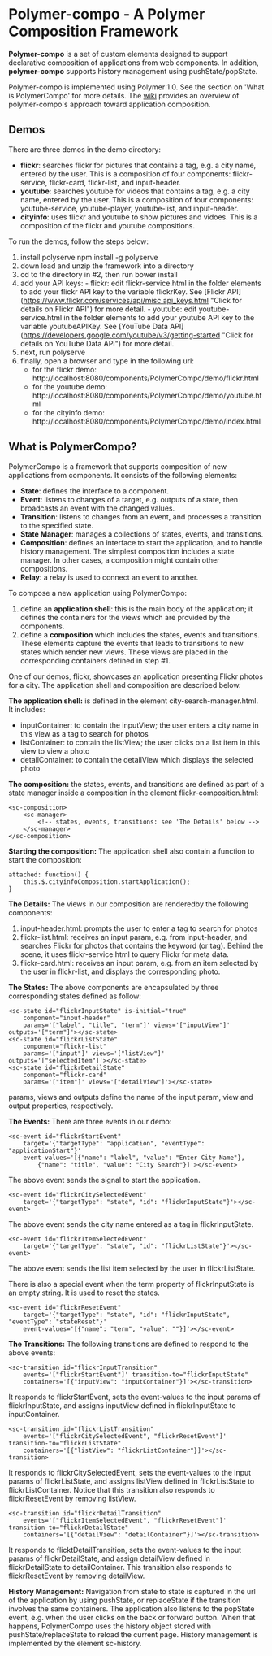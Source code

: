 # Polymer-compo - A Polymer Composition Framework

**Polymer-compo** is a set of custom elements designed to support declarative composition of applications from web components. In addition, **polymer-compo** supports history management using pushState/popState.

Polymer-compo is implemented using Polymer 1.0. See the section on 'What is PolymerCompo' for more details. The [wiki](https://github.com/chungvle/polymer-compo/wiki) provides an overview of polymer-compo's approach toward application composition.


## Demos
There are three demos in the demo directory:
  - <b>flickr</b>: searches flickr for pictures that contains a tag, e.g. a city name, entered by the user.
    This is a composition of four components: flickr-service, flickr-card, flickr-list, and input-header.
  - <b>youtube</b>: searches youtube for videos that contains a tag, e.g. a city name, entered by the user.
    This is a composition of four components: youtube-service, youtube-player, youtube-list, and input-header.
  - <b>cityinfo</b>: uses flickr and youtube to show pictures and vidoes. This is a composition of the flickr and youtube compositions.
  
To run the demos, follow the steps below:
  1. install polyserve
     npm install -g polyserve
  2. down load and unzip the framework into a directory
  3. cd to the directory in #2, then run bower install
  4. add your API keys:
    - flickr: edit flickr-service.html in the folder elements to add 
    your flickr API key to the variable flickrKey. See [Flickr API] (https://www.flickr.com/services/api/misc.api_keys.html "Click for details on Flickr API") 
    for more detail.
    - youtube: edit youtube-service.html in the folder elements to add
    your youtube API key to the variable youtubeAPIKey. See [YouTube Data API] (https://developers.google.com/youtube/v3/getting-started "Click for details on YouTube Data API") 
    for more detail.
  5. next, run polyserve
  6. finally, open a browser and type in the following url:
     - for the flickr demo: http://localhost:8080/components/PolymerCompo/demo/flickr.html
     - for the youtube demo: http://localhost:8080/components/PolymerCompo/demo/youtube.html
     - for the cityinfo demo: http://localhost:8080/components/PolymerCompo/demo/index.html

## What is PolymerCompo?

PolymerCompo is a framework that supports composition of new applications from components. 
It consists of the following elements:
  - <b>State</b>: defines the interface to a component. 
  - <b>Event</b>: listens to changes of a target, e.g. outputs of a state, then broadcasts an event
    with the changed values.
  - <b>Transition</b>: listens to changes from an event, and processes a transition to the specified state.
  - <b>State Manager</b>: manages a collections of states, events, and transitions.
  - <b>Composition</b>: defines an interface to start the application, and to handle history management.
    The simplest composition includes a state manager. In other cases, a composition might
    contain other compositions. 
  - <b>Relay</b>: a relay is used to connect an event to another. 

To compose a new application using PolymerCompo:
  1. define an <b>application shell</b>: this is the main body of the application; it defines the
     containers for the views which are provided by the components.
  2. define a <b>composition</b> which includes the states, events and transitions. These elements capture
     the events that leads to transitions to new states which render new views. These views are placed
     in the corresponding containers defined in step #1.

One of our demos, flickr, showcases an application presenting Flickr photos for a city. 
The application shell and composition are described below.

<b>The application shell:</b> is defined in the element city-search-manager.html. It includes:
  - inputContainer: to contain the inputView; 
    the user enters a city name in this view as a tag to search for photos
  - listContainer: to contain the listView;
    the user clicks on a list item in this view to view a photo
  - detailContainer: to contain the detailView which displays the selected photo

<b>The composition:</b> the states, events, and transitions are defined as part of 
a state manager inside a composition in the element flickr-composition.html:
<!-- language: lang-html -->
    <sc-composition>
        <sc-manager>
            <!-- states, events, transitions: see 'The Details' below -->
        </sc-manager>
    </sc-composition>

<b>Starting the composition:</b> The application shell also contain a function to start the composition:
<!-- language: lang-js -->
    attached: function() {
        this.$.cityinfoComposition.startApplication();
    }

<b>The Details:</b> The views in our composition are renderedby the following components:
  1. input-header.html: prompts the user to enter a tag to search for photos
  2. flickr-list.html: receives an input param, e.g. from input-header, and searches Flickr for photos
     that contains the keyword (or tag). Behind the scene, it uses flickr-service.html to query 
     Flickr for meta data.
  3. flickr-card.html: receives an input param, e.g. from an item selected by the user in
     flickr-list, and displays the corresponding photo.

<b>The States:</b> The above components are encapsulated by three corresponding states defined as follow:
<!-- language: lang-html -->
    <sc-state id="flickrInputState" is-initial="true"
        component="input-header"
        params='["label", "title", "term"]' views='["inputView"]' outputs='["term"]'></sc-state>
    <sc-state id="flickrListState"
        component="flickr-list"
        params='["input"]' views='["listView"]' outputs='["selectedItem"]'></sc-state>
    <sc-state id="flickrDetailState"
        component="flickr-card"
        params='["item"]' views='["detailView"]'></sc-state>
    
params, views and outputs define the name of the input param, view and output properties, respectively.

<b>The Events:</b> There are three events in our demo:
<!-- language: lang-html -->
    <sc-event id="flickrStartEvent"
        target='{"targetType": "application", "eventType": "applicationStart"}'
        event-values='[{"name": "label", "value": "Enter City Name"},
            {"name": "title", "value": "City Search"}]'></sc-event>
The above event sends the signal to start the application.
  
<!-- language: lang-html -->
    <sc-event id="flickrCitySelectedEvent"
        target='{"targetType": "state", "id": "flickrInputState"}'></sc-event>
The above event sends the city name entered as a tag in flickrInputState.

<!-- language: lang-html -->  
    <sc-event id="flickrItemSelectedEvent"
        target='{"targetType": "state", "id": "flickrListState"}'></sc-event>
The above event sends the list item selected by the user in flickrListState.
  
There is also a special event when the term property of flickrInputState is an empty string.
It is used to reset the states.
<!-- language: lang-html -->
    <sc-event id="flickrResetEvent"
        target='{"targetType": "state", "id": "flickrInputState", "eventType": "stateReset"}'
        event-values='[{"name": "term", "value": ""}]'></sc-event> 
    
<b>The Transitions:</b> The following transitions are defined to respond to the above events:
<!-- language: lang-html -->
    <sc-transition id="flickrInputTransition" 
        events='["flickrStartEvent"]' transition-to="flickrInputState" 
        containers='[{"inputView": "inputContainer"}]'></sc-transition> 
It responds to flickrStartEvent, sets the event-values to the input params of flickrInputState,
and assigns inputView defined in flickrInputState to inputContainer.

<!-- language: lang-html -->
    <sc-transition id="flickrListTransition"
        events='["flickrCitySelectedEvent", "flickrResetEvent"]' transition-to="flickrListState" 
        containers='[{"listView": "flickrListContainer"}]'></sc-transition>
It responds to flickrCitySelectedEvent, sets the event-values to the input params of flickrListState,
and assigns listView defined in flickrListState to flickrListContainer. Notice that this transition
also responds to flickrResetEvent by removing listView.

<!-- language: lang-html -->
    <sc-transition id="flickrDetailTransition"
        events='["flickrItemSelectedEvent", "flickrResetEvent"]' transition-to="flickrDetailState" 
        containers='[{"detailView": "detailContainer"}]'></sc-transition>
It responds to flicktDetailTransition, sets the event-values to the input params of flickrDetailState,
and assign detailView defined in flickrDetailState to detailContainer. This transition also
responds to flickrResetEvent by removing detailView.

<b>History Management:</b> Navigation from state to state is captured in the url of the 
application by using pushState, or replaceState if the transition involves the same containers. 
The application also listens to the popState event, e.g. when the user clicks on the back 
or forward button. When that happens, PolymerCompo uses the history object stored with 
pushState/replaceState to reload the current page. 
History management is implemented by the element sc-history.

